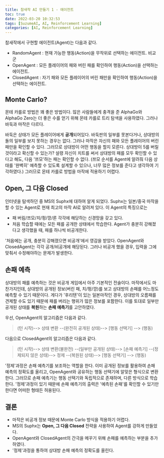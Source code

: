 ```yaml
---
title: 참새작 AI 만들기 1 - 에이전트
toc: true
date: 2022-03-20 10:32:53
tags: [SuzumeAI, AI, Reinforcement Learning]
categories: [AI, Reinforcement Learning]
---
```


참새작에서 구현할 에이전트(Agent)는 다음과 같다.

* RandomAgent : 현재 가능한 행동(Action)을 무작위로 선택하는 에이전트. 비교군
* OpenAgent : 모든 플레이어의 패와 버린 패를 확인하여 행동(Action)을 선택하는 에이전트.
* ClosedAgent : 자기 패와 모든 플레이어의 버린 패만을 확인하여 행동(Action)을 선택하는 에이전트.

## Monte Carlo?
몬테 카를로 방법은 꽤 좋은 방법이다. 많은 사람들에게 충격을 준 AlphaGo와 AlphaGo Zero는 더 좋은 수를 얻기 위해 몬테 카를로 트리 탐색을 사용하였다. 그러나 바둑과 마작은 다르다.

바둑은 상태가 모든 플레이어에게 **공개**되어있다. 바둑판의 일부를 못본다거나, 상대방의 돌의 일부를 보지 못하는 경우는 없다. 그러나 마작은 자신의 패와 모든 플레이어의 버린 패만을 확인할 수 있다. 그러므로 상대방이 어떤 행동을 할지 모른다. 상대방이 5를 버릴 것이라고 확신할 수 있는가? 설령 자신이 치트를 써서 상대방의 패를 모두 확인할 수 있다고 해도, 다음 '쯔모'하는 패는 확인할 수 없다. (쯔모 순서를 Agent에 알려줘 다음 상태를 '완벽히' 예측할 수 있도록 설계할 수 있으나, 너무 많은 정보를 준다고 생각하여 기각하였다.) 그러므로 몬테 카를로 방법을 마작에 적용하기 어렵다.

## Open, 그 다음 Closed
인터넷을 탐색하던 중 MS의 Suphx에 대하여 알게 되었다. Suphx는 일본/중국 마작을 할 수 있는 Agent로 현재 최고의 마작 AI로 알려져 있다. 이 Agent의 특징으로는

* 패 버림/쯔모/치/펑/깡/론 각각에 해당하는 신경망을 갖고 있다.
* 처음 학습할 때에는 모든 패를 공개한 상태에서 학습한다. Agent가 충분히 강해졌다고 생각했을 때, 패를 하나씩 비공개한다. 

'처음에는 공개, 충분히 강해졌으면 비공개'에서 영감을 받았다. OpenAgent와 ClosedAgent는 각각 공개/비공개에 해당된다. 그러나 비공개 했을 경우, 입력을 그에 맞춰서 수정해야하는 문제가 발생한다.

## 손패 예측
상대방의 패를 예측하는 것은 비공개 게임에서 아주 기본적인 전술이다. 마작에서도 마찬가지인데, 상대방의 공개된 정보(버린 패, 치/펑/깡)를 보고 상대방의 손패를 어느정도 예측할 수 있기 때문이다. 게다가 '후리텐'이 있는 일본마작인 경우, 상대방의 오름패를 견제할 수도 있기 때문에 패를 버리는 행위가 많은 정보를 포함한다. 이를 토대로 일부만 공개된 상태를 **복원**하는 **손패 예측기**를 고안하였다.

우선, OpenAgent의 알고리즘은 다음과 같다.
 > (턴 시작)--> 상태 변환 --(완전히 공개된 상태)--> [행동 선택기] --> (행동) 

 다음으로 ClosedAgent의 알고리즘은 다음과 같다.
 > (턴 시작)--> 상태 변환(불완전) --(일부만 공개된 상태)--> [손패 예측기] --(정제되지 않은 상태)--> 정제 --(복원된 상태)--> [행동 선택기] --> (행동)

 '정제'과정은 손패 예측기를 보조하는 역할을 한다. 이미 공개된 정보를 활용하여 손패 예측의 정확도를 올리고, OpenAgent와 공유하는 행동 선택기에 알맞은 형식으로 변환한다. 그러므로 손패 예측기는 행동 선택기와 독립적으로 존재하며, 다른 방식으로 학습한다. '정제'과정이 있기 때문에 손패 예측기의 출력은 '예측된 손패'를 확인할 수 있기만 한다면 어떠한 형태든 허용된다.

## 결론

* 마작은 비공개 정보 때문에 Monte Carlo 방식을 적용하기 어렵다.
* MS의 Suphx는 **Open, 그 다음 Closed** 전략을 사용하여 Agent를 강하게 만들었다.
* OpenAgent와 ClosedAgent의 간극을 메꾸기 위해 손패를 예측하는 부분을 추가하였다.
* '정제'과정을 통하여 상대방 손패 예측의 정확도를 올린다.

